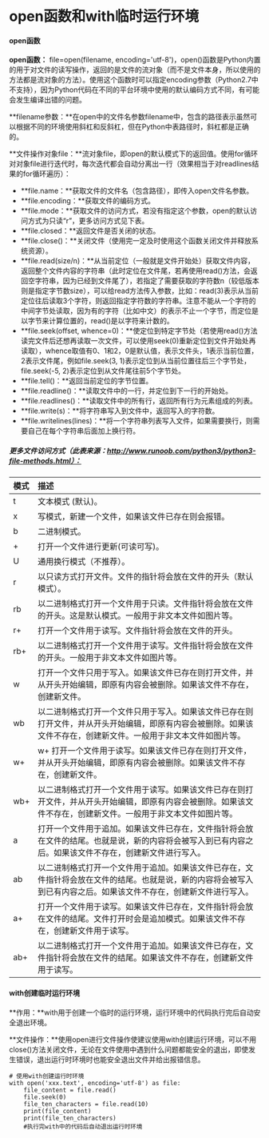 # open函数和with临时运行环境

#### **open函数**

**open函数：** file=open\(filename, encoding='utf-8'\)，open\(\)函数是Python内置的用于对文件的读写操作，返回的是文件的流对象（而不是文件本身，所以使用的方法都是流对象的方法）。使用这个函数时可以指定encoding参数（Python2.7中不支持），因为Python代码在不同的平台环境中使用的默认编码方式不同，有可能会发生编译出错的问题。

**filename参数：**在open中的文件名参数filename中，包含的路径表示虽然可以根据不同的环境使用斜杠和反斜杠，但在Python中表路径时，斜杠都是正确的。

**文件操作对象file：**流对象file，即open的默认模式下的返回值。使用for循环对对象file进行迭代时，每次迭代都会自动分离出一行（效果相当于对readlines结果的for循环遍历）：

* **file.name：**获取文件的文件名（包含路径），即传入open文件名参数。
* **file.encoding：**获取文件的编码方式。
* **file.mode：**获取文件的访问方式，若没有指定这个参数，open的默认访问方式为只读“r”，更多访问方式见下表。
* **file.closed：**返回文件是否关闭的状态。
* **file.close\(\)：**关闭文件（使用完一定及时使用这个函数关闭文件并释放系统资源）。
* **file.read\(size/n\)：**从当前定位（一般就是文件开始处）获取文件内容，返回整个文件内容的字符串（此时定位在文件尾，若再使用read\(\)方法，会返回空字符串，因为已经到文件尾了），若指定了需要获取的字符数n（较低版本则是指定字节数size），可以给read方法传入参数，比如：read\(3\)表示从当前定位往后读取3个字符，则返回指定字符数的字符串。注意不能从一个字符的中间字节处读取，因为有的字符（比如中文）的表示不止一个字节，而定位是以字节来计算位置的，read\(\)是以字符来计数的。
* **file.seek\(offset, whence=0\)：**使定位到特定字节处（若使用read\(\)方法读完文件后还想再读取一次文件，可以使用seek\(0\)重新定位到文件开始处再读取），whence取值有0、1和2，0是默认值，表示文件头，1表示当前位置，2表示文件尾，例如file.seek\(3, 1\)表示定位到从当前位置往后三个字节处，file.seek\(-5, 2\)表示定位到从文件尾往前5个字节处。
* **file.tell\(\)：**返回当前定位的字节位置。
* **file.readline\(\)：**读取文件中的一行，并定位到下一行的开始处。
* **file.readlines\(\)：**读取文件中的所有行，返回所有行为元素组成的列表。
* **file.write\(s\)：**将字符串写入到文件中，返回写入的字符数。
* **file.writelines\(lines\)：**将一个字符串列表写入文件，如果需要换行，则需要自己在每个字符串后面加上换行符。

##### 更多文件访问方式（此表来源：http://www.runoob.com/python3/python3-file-methods.html）：

| **模式** | **描述** |
| :--- | :--- |
| t | 文本模式 \(默认\)。 |
| x | 写模式，新建一个文件，如果该文件已存在则会报错。 |
| b | 二进制模式。 |
| + | 打开一个文件进行更新\(可读可写\)。 |
| U | 通用换行模式（不推荐）。 |
| r | 以只读方式打开文件。文件的指针将会放在文件的开头（默认模式）。 |
| rb | 以二进制格式打开一个文件用于只读。文件指针将会放在文件的开头。这是默认模式。一般用于非文本文件如图片等。 |
| r+ | 打开一个文件用于读写。文件指针将会放在文件的开头。 |
| rb+ | 以二进制格式打开一个文件用于读写。文件指针将会放在文件的开头。一般用于非文本文件如图片等。 |
| w | 打开一个文件只用于写入。如果该文件已存在则打开文件，并从开头开始编辑，即原有内容会被删除。如果该文件不存在，创建新文件。 |
| wb | 以二进制格式打开一个文件只用于写入。如果该文件已存在则打开文件，并从开头开始编辑，即原有内容会被删除。如果该文件不存在，创建新文件。一般用于非文本文件如图片等。 |
| w+ | w+	打开一个文件用于读写。如果该文件已存在则打开文件，并从开头开始编辑，即原有内容会被删除。如果该文件不存在，创建新文件。 |
| wb+ | 以二进制格式打开一个文件用于读写。如果该文件已存在则打开文件，并从开头开始编辑，即原有内容会被删除。如果该文件不存在，创建新文件。一般用于非文本文件如图片等。 |
| a | 打开一个文件用于追加。如果该文件已存在，文件指针将会放在文件的结尾。也就是说，新的内容将会被写入到已有内容之后。如果该文件不存在，创建新文件进行写入。 |
| ab | 以二进制格式打开一个文件用于追加。如果该文件已存在，文件指针将会放在文件的结尾。也就是说，新的内容将会被写入到已有内容之后。如果该文件不存在，创建新文件进行写入。 |
| a+ | 打开一个文件用于读写。如果该文件已存在，文件指针将会放在文件的结尾。文件打开时会是追加模式。如果该文件不存在，创建新文件用于读写。 |
| ab+ | 以二进制格式打开一个文件用于追加。如果该文件已存在，文件指针将会放在文件的结尾。如果该文件不存在，创建新文件用于读写。 |



####  with创建临时运行环境

**作用：**with用于创建一个临时的运行环境，运行环境中的代码执行完后自动安全退出环境。

**文件操作：**使用open进行文件操作使建议使用with创建运行环境，可以不用close\(\)方法关闭文件，无论在文件使用中遇到什么问题都能安全的退出，即使发生错误，退出运行时环境时也能安全退出文件并给出报错信息。

```
# 使用with创建运行时环境
with open('xxx.text', encoding='utf-8') as file:
    file_content = file.read()
    file.seek(0)
    file_ten_characters = file.read(10)
    print(file_content)
    print(file_ten_characters) 
    #执行完with中的代码后自动退出运行时环境
```



